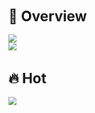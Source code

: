 # 👀 Overview

![](https://github-readme-stats.vercel.app/api?username=aki32&show_icons=true&theme=github_dark)   
![](https://github-readme-stats.vercel.app/api/top-langs/?username=aki32&theme=github_dark)


# 🔥 Hot

![](https://github-readme-stats.vercel.app/api/pin/?username=aki32&repo=aki32-utilities&theme=github_dark)
